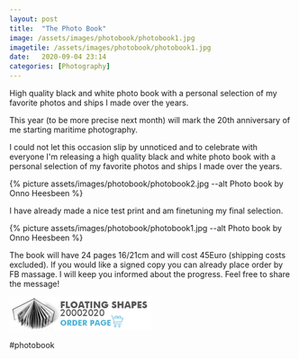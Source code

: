 ```yaml
---
layout: post
title:  "The Photo Book"
image: /assets/images/photobook/photobook1.jpg
imagetile: /assets/images/photobook/photobook1.jpg
date:   2020-09-04 23:14
categories: [Photography]
---
```

High quality black and white photo book with a personal selection of my favorite photos and ships I made over the years.

<!--more-->

This year (to be more precise next month) will mark the 20th anniversary of me starting maritime photography.

I could not let this occasion slip by unnoticed and to celebrate with everyone I'm releasing a high quality black and white photo book with a personal selection of my favorite photos and ships I made over the years.

{% picture assets/images/photobook/photobook2.jpg --alt Photo book by Onno Heesbeen %}

I have already made a nice test print and am finetuning my final selection.

{% picture assets/images/photobook/photobook1.jpg --alt Photo book by Onno Heesbeen %}

The book will have 24 pages 16/21cm and will cost 45Euro (shipping costs excluded). If you would like a signed copy you can already place order by FB massage. I will keep you informed about the progress. Feel free to share the message!

<a href="/book" alt="Book Order Page"><img src="/assets/images/bookpage/banner.jpg"></a>

#photobook
